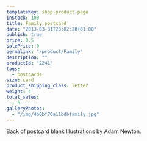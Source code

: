 ```yaml
---
templateKey: shop-product-page
inStock: 100
title: Family postcard
date: "2013-03-31T23:02:20+01:00"
publish: true
price: 0.5
salePrice: 0
permalink: "/product/Family"
description: ""
productId: "2241"
tags:
  - postcards
size: card
product_shipping_class: letter
weight: 4
total_sales:
  - 6
galleryPhotos:
  - "/img/4b0bf76a11bdbfamily.jpg"
---
```


Back of postcard blank Illustrations by Adam Newton.
